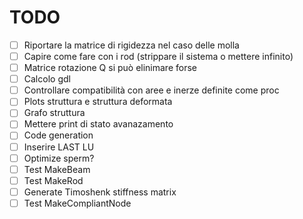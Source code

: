 # TODO

- [ ] Riportare la matrice di rigidezza nel caso delle molla
- [ ] Capire come fare con i rod (strippare il sistema o mettere infinito)
- [ ] Matrice rotazione Q si può elinimare forse
- [ ] Calcolo gdl
- [ ] Controllare compatibilità con aree e inerze definite come proc
- [ ] Plots struttura e struttura deformata
- [ ] Grafo struttura
- [ ] Mettere print di stato avanazamento
- [ ] Code generation
- [ ] Inserire LAST LU
- [ ] Optimize sperm?
- [ ] Test MakeBeam
- [ ] Test MakeRod
- [ ] Generate Timoshenk stiffness matrix
- [ ] Test MakeCompliantNode